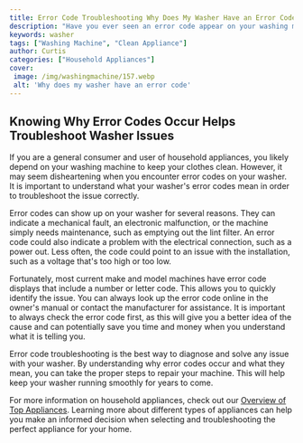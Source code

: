 ```yaml
---
title: Error Code Troubleshooting Why Does My Washer Have an Error Code
description: "Have you ever seen an error code appear on your washing machine and have no idea what it means This article explains exactly what an error code is and how to troubleshoot it Find out what to do once you have identified the error code and get your machine running again"
keywords: washer
tags: ["Washing Machine", "Clean Appliance"]
author: Curtis
categories: ["Household Appliances"]
cover: 
 image: /img/washingmachine/157.webp
 alt: 'Why does my washer have an error code'
---
```

## Knowing Why Error Codes Occur Helps Troubleshoot Washer Issues

If you are a general consumer and user of household appliances, you likely depend on your washing machine to keep your clothes clean. However, it may seem disheartening when you encounter error codes on your washer. It is important to understand what your washer's error codes mean in order to troubleshoot the issue correctly.

Error codes can show up on your washer for several reasons. They can indicate a mechanical fault, an electronic malfunction, or the machine simply needs maintenance, such as emptying out the lint filter. An error code could also indicate a problem with the electrical connection, such as a power out. Less often, the code could point to an issue with the installation, such as a voltage that's too high or too low.

Fortunately, most current make and model machines have error code displays that include a number or letter code. This allows you to quickly identify the issue. You can always look up the error code online in the owner's manual or contact the manufacturer for assistance. It is important to always check the error code first, as this will give you a better idea of the cause and can potentially save you time and money when you understand what it is telling you.

Error code troubleshooting is the best way to diagnose and solve any issue with your washer. By understanding why error codes occur and what they mean, you can take the proper steps to repair your machine. This will help keep your washer running smoothly for years to come.

For more information on household appliances, check out our [Overview of Top Appliances](./pages/appliance-overview). Learning more about different types of appliances can help you make an informed decision when selecting and troubleshooting the perfect appliance for your home.
